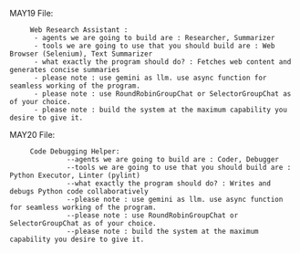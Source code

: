 MAY19 File:

         Web Research Assistant :
          - agents we are going to build are : Researcher, Summarizer
          - tools we are going to use that you should build are : Web Browser (Selenium), Text Summarizer
          - what exactly the program should do? : Fetches web content and generates concise summaries
          - please note : use gemini as llm. use async function for seamless working of the program.
          - please note : use RoundRobinGroupChat or SelectorGroupChat as of your choice.
          - please note : build the system at the maximum capability you desire to give it.


MAY20 File:
        
         Code Debugging Helper:
                  --agents we are going to build are : Coder, Debugger
                  --tools we are going to use that you should build are : Python Executor, Linter (pylint)
                  --what exactly the program should do? : Writes and debugs Python code collaboratively
                  --please note : use gemini as llm. use async function for seamless working of the program.
                  --please note : use RoundRobinGroupChat or SelectorGroupChat as of your choice.
                  --please note : build the system at the maximum capability you desire to give it.

